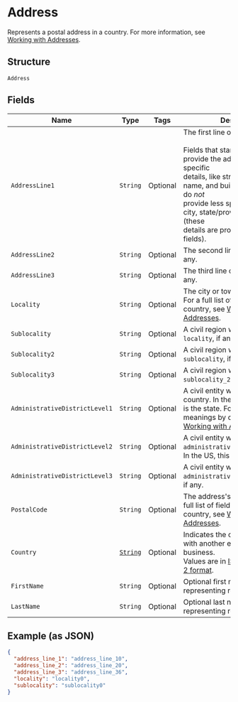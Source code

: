 
# Address

Represents a postal address in a country.
For more information, see [Working with Addresses](https://developer.squareup.com/docs/build-basics/working-with-addresses).

## Structure

`Address`

## Fields

| Name | Type | Tags | Description | Getter |
|  --- | --- | --- | --- | --- |
| `AddressLine1` | `String` | Optional | The first line of the address.<br><br>Fields that start with `address_line` provide the address's most specific<br>details, like street number, street name, and building name. They do *not*<br>provide less specific details like city, state/province, or country (these<br>details are provided in other fields). | String getAddressLine1() |
| `AddressLine2` | `String` | Optional | The second line of the address, if any. | String getAddressLine2() |
| `AddressLine3` | `String` | Optional | The third line of the address, if any. | String getAddressLine3() |
| `Locality` | `String` | Optional | The city or town of the address. For a full list of field meanings by country, see [Working with Addresses](https://developer.squareup.com/docs/build-basics/working-with-addresses). | String getLocality() |
| `Sublocality` | `String` | Optional | A civil region within the address's `locality`, if any. | String getSublocality() |
| `Sublocality2` | `String` | Optional | A civil region within the address's `sublocality`, if any. | String getSublocality2() |
| `Sublocality3` | `String` | Optional | A civil region within the address's `sublocality_2`, if any. | String getSublocality3() |
| `AdministrativeDistrictLevel1` | `String` | Optional | A civil entity within the address's country. In the US, this<br>is the state. For a full list of field meanings by country, see [Working with Addresses](https://developer.squareup.com/docs/build-basics/working-with-addresses). | String getAdministrativeDistrictLevel1() |
| `AdministrativeDistrictLevel2` | `String` | Optional | A civil entity within the address's `administrative_district_level_1`.<br>In the US, this is the county. | String getAdministrativeDistrictLevel2() |
| `AdministrativeDistrictLevel3` | `String` | Optional | A civil entity within the address's `administrative_district_level_2`,<br>if any. | String getAdministrativeDistrictLevel3() |
| `PostalCode` | `String` | Optional | The address's postal code. For a full list of field meanings by country, see [Working with Addresses](https://developer.squareup.com/docs/build-basics/working-with-addresses). | String getPostalCode() |
| `Country` | [`String`](../../doc/models/country.md) | Optional | Indicates the country associated with another entity, such as a business.<br>Values are in [ISO 3166-1-alpha-2 format](http://www.iso.org/iso/home/standards/country_codes.htm). | String getCountry() |
| `FirstName` | `String` | Optional | Optional first name when it's representing recipient. | String getFirstName() |
| `LastName` | `String` | Optional | Optional last name when it's representing recipient. | String getLastName() |

## Example (as JSON)

```json
{
  "address_line_1": "address_line_10",
  "address_line_2": "address_line_20",
  "address_line_3": "address_line_36",
  "locality": "locality0",
  "sublocality": "sublocality0"
}
```

